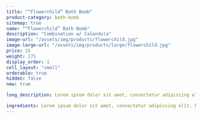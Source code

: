 ```yaml
---
title: "“Flowerchild” Bath Bomb"
product-category: bath-bomb
sitemap: true
name: "“Flowerchild” Bath Bomb"
description: "Combination w/ Calendula"
image-url: "/assets/img/products/flowerchild.jpg"
image-large-url: "/assets/img/products/large/flowerchild.jpg"
price: 15
weight: 175
display_order: 1
cell_layout: "small"
orderable: true
hidden: false
new: true

long_description: Lorem ipsum dolor sit amet, consectetur adipiscing elit. Nunc sodales molestie dictum. Donec nec hendrerit augue, ac viverra massa. Aliquam purus libero, semper ac imperdiet id, ullamcorper id nisl. Mauris a nulla pellentesque odio cursus tincidunt sit amet at nulla. Orci varius natoque penatibus et magnis dis parturient montes, nascetur ridiculus mus. Nam vel massa et lorem laoreet fringilla. Phasellus convallis, odio eget dapibus imperdiet, elit metus tempor sapien, ac rhoncus dolor elit sed magna.

ingredients: Lorem ipsum dolor sit amet, consectetur adipiscing elit. Nunc sodales molestie dictum. Donec nec hendrerit augue, ac viverra massa. Aliquam purus libero, semper ac imperdiet id, ullamcorper id nisl. Mauris a nulla pellentesque odio cursus tincidunt sit amet at nulla. Orci varius natoque penatibus et magnis dis parturient montes, nascetur ridiculus mus. Nam vel massa et lorem laoreet fringilla. Phasellus convallis, odio eget dapibus imperdiet, elit metus tempor sapien, ac rhoncus dolor elit sed magna.
---
```

